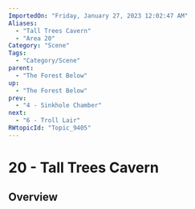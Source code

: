 ```yaml
---
ImportedOn: "Friday, January 27, 2023 12:02:47 AM"
Aliases:
  - "Tall Trees Cavern"
  - "Area 20"
Category: "Scene"
Tags:
  - "Category/Scene"
parent:
  - "The Forest Below"
up:
  - "The Forest Below"
prev:
  - "4 - Sinkhole Chamber"
next:
  - "6 - Troll Lair"
RWtopicId: "Topic_9405"
---
```

# 20 - Tall Trees Cavern
## Overview
